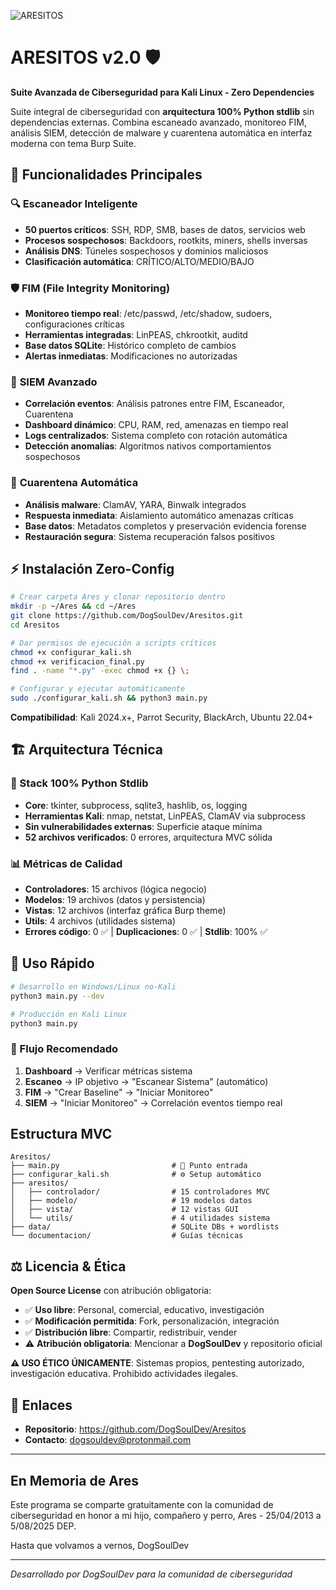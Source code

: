 ![ARESITOS](aresitos/recursos/Aresitos.ico)

# ARESITOS v2.0 🛡️
**Suite Avanzada de Ciberseguridad para Kali Linux - Zero Dependencies**

Suite integral de ciberseguridad con **arquitectura 100% Python stdlib** sin dependencias externas. Combina escaneado avanzado, monitoreo FIM, análisis SIEM, detección de malware y cuarentena automática en interfaz moderna con tema Burp Suite.

## 🚀 **Funcionalidades Principales**

### 🔍 **Escaneador Inteligente**
- **50 puertos críticos**: SSH, RDP, SMB, bases de datos, servicios web
- **Procesos sospechosos**: Backdoors, rootkits, miners, shells inversas
- **Análisis DNS**: Túneles sospechosos y dominios maliciosos
- **Clasificación automática**: CRÍTICO/ALTO/MEDIO/BAJO

### 🛡️ **FIM (File Integrity Monitoring)**
- **Monitoreo tiempo real**: /etc/passwd, /etc/shadow, sudoers, configuraciones críticas
- **Herramientas integradas**: LinPEAS, chkrootkit, auditd
- **Base datos SQLite**: Histórico completo de cambios
- **Alertas inmediatas**: Modificaciones no autorizadas

### 🔐 **SIEM Avanzado**
- **Correlación eventos**: Análisis patrones entre FIM, Escaneador, Cuarentena
- **Dashboard dinámico**: CPU, RAM, red, amenazas en tiempo real
- **Logs centralizados**: Sistema completo con rotación automática
- **Detección anomalías**: Algoritmos nativos comportamientos sospechosos

### 🦠 **Cuarentena Automática**
- **Análisis malware**: ClamAV, YARA, Binwalk integrados
- **Respuesta inmediata**: Aislamiento automático amenazas críticas
- **Base datos**: Metadatos completos y preservación evidencia forense
- **Restauración segura**: Sistema recuperación falsos positivos

## ⚡ **Instalación Zero-Config**

```bash
# Crear carpeta Ares y clonar repositorio dentro
mkdir -p ~/Ares && cd ~/Ares
git clone https://github.com/DogSoulDev/Aresitos.git
cd Aresitos

# Dar permisos de ejecución a scripts críticos
chmod +x configurar_kali.sh
chmod +x verificacion_final.py
find . -name "*.py" -exec chmod +x {} \;

# Configurar y ejecutar automáticamente
sudo ./configurar_kali.sh && python3 main.py
```

**Compatibilidad**: Kali 2024.x+, Parrot Security, BlackArch, Ubuntu 22.04+

## 🏗️ **Arquitectura Técnica**

### **🎯 Stack 100% Python Stdlib**
- **Core**: tkinter, subprocess, sqlite3, hashlib, os, logging
- **Herramientas Kali**: nmap, netstat, LinPEAS, ClamAV via subprocess
- **Sin vulnerabilidades externas**: Superficie ataque mínima
- **52 archivos verificados**: 0 errores, arquitectura MVC sólida

### **📊 Métricas de Calidad**
- **Controladores**: 15 archivos (lógica negocio)
- **Modelos**: 19 archivos (datos y persistencia) 
- **Vistas**: 12 archivos (interfaz gráfica Burp theme)
- **Utils**: 4 archivos (utilidades sistema)
- **Errores código**: 0 ✅ | **Duplicaciones**: 0 ✅ | **Stdlib**: 100% ✅

## 📖 **Uso Rápido**

```bash
# Desarrollo en Windows/Linux no-Kali
python3 main.py --dev

# Producción en Kali Linux
python3 main.py
```

### **🎯 Flujo Recomendado**
1. **Dashboard** → Verificar métricas sistema
2. **Escaneo** → IP objetivo → "Escanear Sistema" (automático)
3. **FIM** → "Crear Baseline" → "Iniciar Monitoreo"
4. **SIEM** → "Iniciar Monitoreo" → Correlación eventos tiempo real

##  **Estructura MVC**

```
Aresitos/
├── main.py                         # 🚀 Punto entrada
├── configurar_kali.sh              # ⚙️ Setup automático
├── aresitos/
│   ├── controlador/                # 15 controladores MVC
│   ├── modelo/                     # 19 modelos datos
│   ├── vista/                      # 12 vistas GUI
│   └── utils/                      # 4 utilidades sistema
├── data/                           # SQLite DBs + wordlists
└── documentacion/                  # Guías técnicas
```

## ⚖️ **Licencia & Ética**

**Open Source License** con atribución obligatoria:
- ✅ **Uso libre**: Personal, comercial, educativo, investigación
- ✅ **Modificación permitida**: Fork, personalización, integración  
- ✅ **Distribución libre**: Compartir, redistribuir, vender
- ⚠️ **Atribución obligatoria**: Mencionar a **DogSoulDev** y repositorio oficial

**⚠️ USO ÉTICO ÚNICAMENTE**: Sistemas propios, pentesting autorizado, investigación educativa. Prohibido actividades ilegales.

## 🔗 **Enlaces**
- **Repositorio**: https://github.com/DogSoulDev/Aresitos
- **Contacto**: dogsouldev@protonmail.com

---

## En Memoria de Ares

Este programa se comparte gratuitamente con la comunidad de ciberseguridad en honor a mi hijo, compañero y perro, Ares - 25/04/2013 a 5/08/2025 DEP.

Hasta que volvamos a vernos, DogSoulDev

---

*Desarrollado por DogSoulDev para la comunidad de ciberseguridad*